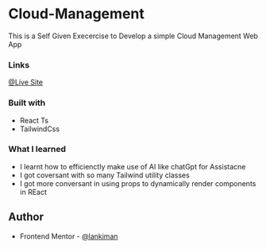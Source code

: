 # Cloud-Management

This is a Self Given Execercise to Develop a simple Cloud Management Web App


### Links

[@Live Site](https://cloud-management-app-beta.vercel.app/)


### Built with

- React Ts
- TailwindCss


### What I learned

* I learnt how to efficienctly make use of AI like chatGpt for Assistacne
* I got coversant with so many Tailwind utility classes
* I got more conversant in using props to dynamically render components in REact


## Author

- Frontend Mentor - [@lankiman](https://www.frontendmentor.io/profile/lankiman)


